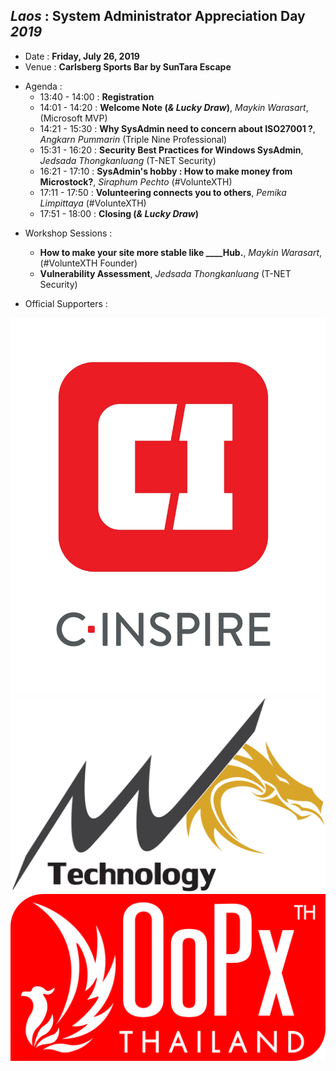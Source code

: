 ## ***Laos*** : System Administrator Appreciation Day ***2019***
+ Date : **Friday, July 26, 2019**
+ Venue : **Carlsberg Sports Bar by SunTara Escape**
- Agenda : 
  - 13:40 - 14:00 : **Registration**
  - 14:01 - 14:20 : **Welcome Note (*& Lucky Draw*)**, *Maykin Warasart*, (Microsoft MVP)
  - 14:21 - 15:30 : **Why SysAdmin need to concern about ISO27001 ?**, *Angkarn Pummarin* (Triple Nine Professional)
  - 15:31 - 16:20 : **Security Best Practices for Windows SysAdmin**, *Jedsada Thongkanluang* (T-NET Security)
  - 16:21 - 17:10 : **SysAdmin's hobby : How to make money from Microstock?**, *Siraphum Pechto* (#VolunteXTH)
  - 17:11 - 17:50 : **Volunteering connects you to others**, *Pemika Limpittaya* (#VolunteXTH)
  - 17:51 - 18:00 : **Closing (*& Lucky Draw*)**
 
 <a name="GitHubPages"></a>
- Workshop Sessions :
  - **How to make your site more stable like ____Hub.**, *Maykin Warasart*, (#VolunteXTH Founder)
  - **Vulnerability Assessment**, *Jedsada Thongkanluang* (T-NET Security)

- Official Supporters :

![](Supporters/C-Inspire.jpg "Thank you to our sponsors")
![](Supporters/Mangkone.jpg "Thank you to our sponsors")
![](Supporters/OoPx.png "Thank you to our sponsors")
  <br/><br/>
  <br/><br/>
  <br/><br/>
  <br/><br/>
  <br/><br/>
  <br/><br/>
  <br/><br/>
  <br/><br/>
  <br/><br/>
  <br/><br/>
  <br/>